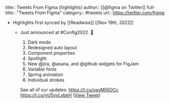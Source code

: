 title:: Tweets From Figma (highlights)
author:: [[@figma on Twitter]]
full-title:: "Tweets From Figma"
category:: #tweets
url:: https://twitter.com/figma

- Highlights first synced by [[Readwise]] [[Nov 19th, 2022]]
	- Just announced at #Config2022. 🚀
	  
	  1. Dark mode
	  2. Redesigned auto layout
	  3. Component properties
	  4. Spotlight
	  5. New @jira, @asana, and @github widgets for FigJam
	  6. Variable fonts
	  7. Spring animation
	  8. Individual strokes
	  
	  See all of our updates: https://t.co/osvMli5OCc https://t.co/yU5vvLxbkH ([View Tweet](https://twitter.com/figma/status/1524052372871270400))